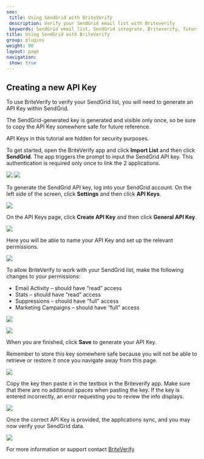 ```yaml
---
seo:
 title: Using SendGrid with BriteVerify
 description: Verify your SendGrid email list with Briteverify
 keywords: SendGrid email list, SendGrid integrate, Briteverify, Tutorial
title: Using SendGrid with BriteVerify
group: plugins
weight: 90
layout: page
navigation:
 show: true
---
```

## Creating a new API Key

To use BriteVerify to verify your SendGrid list, you will need to generate an API Key within SendGrid.

<call-out type="warning">

The SendGrid-generated key is generated and visible only once, so be sure to copy the API Key somewhere safe for future reference.

</call-out>

<call-out>

API Keys in this tutorial are hidden for security purposes.

</call-out>

To get started, open the BriteVerify app and click **Import List** and then click **SendGrid**. The app triggers the prompt to input the SendGrid API key. This authentication is required only once to link the 2 applications.

![]({{root_url}}/images/Briteverify_Picture_01.jpeg) ![]({{root_url}}/images/Briteverify_Picture_02.jpeg)

To generate the SendGrid API key, log into your SendGrid account. On the left side of the screen, click **Settings** and then click **API Keys**.

![]({{root_url}}/images/Briteverify_Picture_03.jpeg)

On the API Keys page, click **Create API Key** and then click **General API Key**.

![]({{root_url}}/images/Briteverify_Picture_04.jpeg)


Here you will be able to name your API Key and set up the relevant permissions.

![]({{root_url}}/images/Briteverify_Picture_05.jpeg)

To allow BriteVerify to work with your SendGrid list, make the following changes to your permissions:
+ Email Activity – should have “read” access
+ Stats – should have “read” access
+ Suppressions – should have “full” access
+ Marketing Campaigns – should have “full” access

![]({{root_url}}/images/Briteverify_Picture_06.jpg)

![]({{root_url}}/images/Briteverify_Picture_07.jpeg)


When you are finished, click **Save** to generate your API Key.

<call-out type="warning">
Remember to store this key somewhere safe because you will not be able to retrieve or restore it once you navigate away from this page.
</call-out>

![]({{root_url}}/images/Briteverify_Picture_08.jpeg)

Copy the key then paste it in the textbox in the Briteverify app. Make sure that there are no additional spaces when pasting the key. If the key is entered incorrectly, an error requesting you to review the info displays.

![]({{root_url}}/images/Briteverify_Picture_09.jpeg)

Once the correct API Key is provided, the applications sync, and you may now verify your SendGrid data.

![]({{root_url}}/images/Briteverify_Picture_10.jpeg)


<call-out>

For more information or support contact [BriteVerify](https://support.briteverify.com/)

</call-out>
 	

